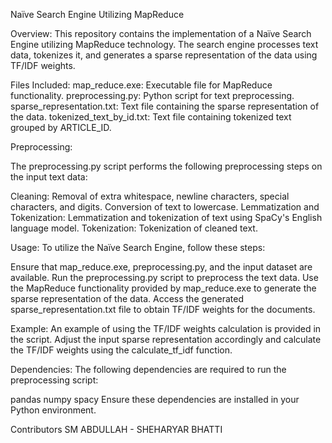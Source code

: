 Naïve Search Engine Utilizing MapReduce

Overview:
This repository contains the implementation of a Naïve Search Engine utilizing MapReduce technology. The search engine processes text data, tokenizes it, and generates a sparse representation of the data using TF/IDF weights.

Files Included:
map_reduce.exe: Executable file for MapReduce functionality.
preprocessing.py: Python script for text preprocessing.
sparse_representation.txt: Text file containing the sparse representation of the data.
tokenized_text_by_id.txt: Text file containing tokenized text grouped by ARTICLE_ID.

Preprocessing:

The preprocessing.py script performs the following preprocessing steps on the input text data:

Cleaning: Removal of extra whitespace, newline characters, special characters, and digits. Conversion of text to lowercase.
Lemmatization and Tokenization: Lemmatization and tokenization of text using SpaCy's English language model.
Tokenization: Tokenization of cleaned text.

Usage:
To utilize the Naïve Search Engine, follow these steps:

Ensure that map_reduce.exe, preprocessing.py, and the input dataset are available.
Run the preprocessing.py script to preprocess the text data.
Use the MapReduce functionality provided by map_reduce.exe to generate the sparse representation of the data.
Access the generated sparse_representation.txt file to obtain TF/IDF weights for the documents.

Example:
An example of using the TF/IDF weights calculation is provided in the script. Adjust the input sparse representation accordingly and calculate the TF/IDF weights using the calculate_tf_idf function.

Dependencies:
The following dependencies are required to run the preprocessing script:

pandas
numpy
spacy
Ensure these dependencies are installed in your Python environment.

Contributors
SM ABDULLAH - SHEHARYAR BHATTI

